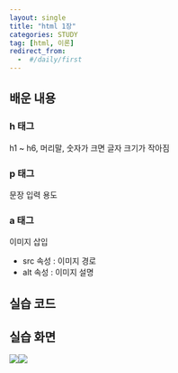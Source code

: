 ```yaml
---
layout: single
title: "html 1장"
categories: STUDY
tag: [html, 이론]
redirect_from:
  -  #/daily/first
---
```


## 배운 내용

### h 태그

h1 ~ h6, 머리말, 숫자가 크면 글자 크기가 작아짐

### p 태그

문장 입력 용도

### a 태그

이미지 삽입

- src 속성 : 이미지 경로
- alt 속성 : 이미지 설명

## 실습 코드

<script src="https://gist.github.com/JUNE2001/5417bcbfaccddf94c25b0c4efb2c6312.js"></script>

## 실습 화면

![]({{site.url}}/images/01_helloworld.png)![]({{site.url}}/images/02_basic.png)

